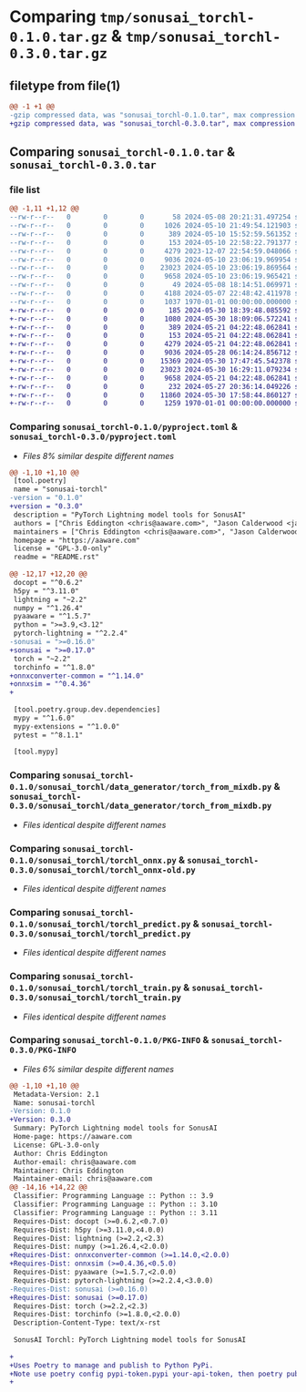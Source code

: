 # Comparing `tmp/sonusai_torchl-0.1.0.tar.gz` & `tmp/sonusai_torchl-0.3.0.tar.gz`

## filetype from file(1)

```diff
@@ -1 +1 @@
-gzip compressed data, was "sonusai_torchl-0.1.0.tar", max compression
+gzip compressed data, was "sonusai_torchl-0.3.0.tar", max compression
```

## Comparing `sonusai_torchl-0.1.0.tar` & `sonusai_torchl-0.3.0.tar`

### file list

```diff
@@ -1,11 +1,12 @@
--rw-r--r--   0        0        0       58 2024-05-08 20:21:31.497254 sonusai_torchl-0.1.0/README.rst
--rw-r--r--   0        0        0     1026 2024-05-10 21:49:54.121903 sonusai_torchl-0.1.0/pyproject.toml
--rw-r--r--   0        0        0      389 2024-05-10 15:52:59.561352 sonusai_torchl-0.1.0/sonusai_torchl/__init__.py
--rw-r--r--   0        0        0      153 2024-05-10 22:58:22.791377 sonusai_torchl-0.1.0/sonusai_torchl/data_generator/__init__.py
--rw-r--r--   0        0        0     4279 2023-12-07 22:54:59.048066 sonusai_torchl-0.1.0/sonusai_torchl/data_generator/torch_from_mixdb.py
--rw-r--r--   0        0        0     9036 2024-05-10 23:06:19.969954 sonusai_torchl-0.1.0/sonusai_torchl/torchl_onnx.py
--rw-r--r--   0        0        0    23023 2024-05-10 23:06:19.869564 sonusai_torchl-0.1.0/sonusai_torchl/torchl_predict.py
--rw-r--r--   0        0        0     9658 2024-05-10 23:06:19.965421 sonusai_torchl-0.1.0/sonusai_torchl/torchl_train.py
--rw-r--r--   0        0        0       49 2024-05-08 18:14:51.069971 sonusai_torchl-0.1.0/sonusai_torchl/utils/__init__.py
--rw-r--r--   0        0        0     4188 2024-05-07 22:48:42.411978 sonusai_torchl-0.1.0/sonusai_torchl/utils/torchl_utils.py
--rw-r--r--   0        0        0     1037 1970-01-01 00:00:00.000000 sonusai_torchl-0.1.0/PKG-INFO
+-rw-r--r--   0        0        0      185 2024-05-30 18:39:48.085592 sonusai_torchl-0.3.0/README.rst
+-rw-r--r--   0        0        0     1080 2024-05-30 18:09:06.572241 sonusai_torchl-0.3.0/pyproject.toml
+-rw-r--r--   0        0        0      389 2024-05-21 04:22:48.062841 sonusai_torchl-0.3.0/sonusai_torchl/__init__.py
+-rw-r--r--   0        0        0      153 2024-05-21 04:22:48.062841 sonusai_torchl-0.3.0/sonusai_torchl/data_generator/__init__.py
+-rw-r--r--   0        0        0     4279 2024-05-21 04:22:48.062841 sonusai_torchl-0.3.0/sonusai_torchl/data_generator/torch_from_mixdb.py
+-rw-r--r--   0        0        0     9036 2024-05-28 06:14:24.856712 sonusai_torchl-0.3.0/sonusai_torchl/torchl_onnx-old.py
+-rw-r--r--   0        0        0    15369 2024-05-30 17:47:45.542378 sonusai_torchl-0.3.0/sonusai_torchl/torchl_onnx.py
+-rw-r--r--   0        0        0    23023 2024-05-30 16:29:11.079234 sonusai_torchl-0.3.0/sonusai_torchl/torchl_predict.py
+-rw-r--r--   0        0        0     9658 2024-05-21 04:22:48.062841 sonusai_torchl-0.3.0/sonusai_torchl/torchl_train.py
+-rw-r--r--   0        0        0      232 2024-05-27 20:36:14.049226 sonusai_torchl-0.3.0/sonusai_torchl/utils/__init__.py
+-rw-r--r--   0        0        0    11860 2024-05-30 17:58:44.860127 sonusai_torchl-0.3.0/sonusai_torchl/utils/torchl_utils.py
+-rw-r--r--   0        0        0     1259 1970-01-01 00:00:00.000000 sonusai_torchl-0.3.0/PKG-INFO
```

### Comparing `sonusai_torchl-0.1.0/pyproject.toml` & `sonusai_torchl-0.3.0/pyproject.toml`

 * *Files 8% similar despite different names*

```diff
@@ -1,10 +1,10 @@
 [tool.poetry]
 name = "sonusai-torchl"
-version = "0.1.0"
+version = "0.3.0"
 description = "PyTorch Lightning model tools for SonusAI"
 authors = ["Chris Eddington <chris@aaware.com>", "Jason Calderwood <jason@aaware.com>"]
 maintainers = ["Chris Eddington <chris@aaware.com>", "Jason Calderwood <jason@aaware.com>"]
 homepage = "https://aaware.com"
 license = "GPL-3.0-only"
 readme = "README.rst"
 
@@ -12,17 +12,20 @@
 docopt = "^0.6.2"
 h5py = "^3.11.0"
 lightning = "~2.2"
 numpy = "^1.26.4"
 pyaaware = "^1.5.7"
 python = ">=3.9,<3.12"
 pytorch-lightning = "^2.2.4"
-sonusai = ">=0.16.0"
+sonusai = ">=0.17.0"
 torch = "~2.2"
 torchinfo = "^1.8.0"
+onnxconverter-common = "^1.14.0"
+onnxsim = "^0.4.36"
+
 
 [tool.poetry.group.dev.dependencies]
 mypy = "^1.6.0"
 mypy-extensions = "^1.0.0"
 pytest = "^8.1.1"
 
 [tool.mypy]
```

### Comparing `sonusai_torchl-0.1.0/sonusai_torchl/data_generator/torch_from_mixdb.py` & `sonusai_torchl-0.3.0/sonusai_torchl/data_generator/torch_from_mixdb.py`

 * *Files identical despite different names*

### Comparing `sonusai_torchl-0.1.0/sonusai_torchl/torchl_onnx.py` & `sonusai_torchl-0.3.0/sonusai_torchl/torchl_onnx-old.py`

 * *Files identical despite different names*

### Comparing `sonusai_torchl-0.1.0/sonusai_torchl/torchl_predict.py` & `sonusai_torchl-0.3.0/sonusai_torchl/torchl_predict.py`

 * *Files identical despite different names*

### Comparing `sonusai_torchl-0.1.0/sonusai_torchl/torchl_train.py` & `sonusai_torchl-0.3.0/sonusai_torchl/torchl_train.py`

 * *Files identical despite different names*

### Comparing `sonusai_torchl-0.1.0/PKG-INFO` & `sonusai_torchl-0.3.0/PKG-INFO`

 * *Files 6% similar despite different names*

```diff
@@ -1,10 +1,10 @@
 Metadata-Version: 2.1
 Name: sonusai-torchl
-Version: 0.1.0
+Version: 0.3.0
 Summary: PyTorch Lightning model tools for SonusAI
 Home-page: https://aaware.com
 License: GPL-3.0-only
 Author: Chris Eddington
 Author-email: chris@aaware.com
 Maintainer: Chris Eddington
 Maintainer-email: chris@aaware.com
@@ -14,16 +14,22 @@
 Classifier: Programming Language :: Python :: 3.9
 Classifier: Programming Language :: Python :: 3.10
 Classifier: Programming Language :: Python :: 3.11
 Requires-Dist: docopt (>=0.6.2,<0.7.0)
 Requires-Dist: h5py (>=3.11.0,<4.0.0)
 Requires-Dist: lightning (>=2.2,<2.3)
 Requires-Dist: numpy (>=1.26.4,<2.0.0)
+Requires-Dist: onnxconverter-common (>=1.14.0,<2.0.0)
+Requires-Dist: onnxsim (>=0.4.36,<0.5.0)
 Requires-Dist: pyaaware (>=1.5.7,<2.0.0)
 Requires-Dist: pytorch-lightning (>=2.2.4,<3.0.0)
-Requires-Dist: sonusai (>=0.16.0)
+Requires-Dist: sonusai (>=0.17.0)
 Requires-Dist: torch (>=2.2,<2.3)
 Requires-Dist: torchinfo (>=1.8.0,<2.0.0)
 Description-Content-Type: text/x-rst
 
 SonusAI Torchl: PyTorch Lightning model tools for SonusAI
 
+
+Uses Poetry to manage and publish to Python PyPi.
+Note use poetry config pypi-token.pypi your-api-token, then poetry publish
+
```

